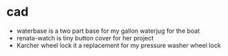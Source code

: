 # cad

* waterbase is a two part base for my gallon waterjug for the boat
* renata-watch is tiny button cover for her project
* Karcher wheel lock it a replacement for my pressure washer wheel lock
